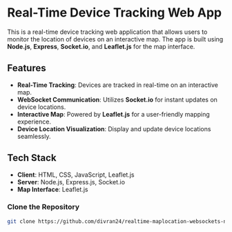 # Real-Time Device Tracking Web App

This is a real-time device tracking web application that allows users to monitor the location of devices on an interactive map. The app is built using **Node.js**, **Express**, **Socket.io**, and **Leaflet.js** for the map interface.

## Features

- **Real-Time Tracking**: Devices are tracked in real-time on an interactive map.
- **WebSocket Communication**: Utilizes **Socket.io** for instant updates on device locations.
- **Interactive Map**: Powered by **Leaflet.js** for a user-friendly mapping experience.
- **Device Location Visualization**: Display and update device locations seamlessly.

## Tech Stack

- **Client**: HTML, CSS, JavaScript, Leaflet.js
- **Server**: Node.js, Express.js, Socket.io
- **Map Interface**: Leaflet.js

### Clone the Repository

```bash
git clone https://github.com/divran24/realtime-maplocation-websockets-nodejs
